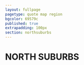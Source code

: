 ```yaml
---
layout: fullpage
pagetype: quote map region
bgcolor: 69579c
published: true
extrapadding: 100px
section: northsuburbs
---
```


<div class="mapstage"></div>

# NORTH SUBURBS
